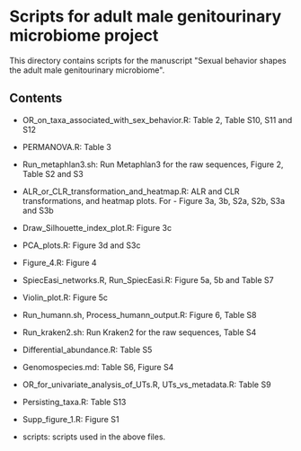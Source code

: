 # Scripts for adult male genitourinary microbiome project

This directory contains scripts for the manuscript "Sexual behavior shapes the adult male genitourinary microbiome".

## Contents

- OR_on_taxa_associated_with_sex_behavior.R: Table 2, Table S10, S11 and S12
- PERMANOVA.R: Table 3
- Run_metaphlan3.sh: Run Metaphlan3 for the raw sequences, Figure 2, Table S2 and S3
- ALR_or_CLR_transformation_and_heatmap.R: ALR and CLR transformations, and heatmap plots. For - Figure 3a, 3b, S2a, S2b, S3a and S3b
- Draw_Silhouette_index_plot.R: Figure 3c
- PCA_plots.R: Figure 3d and S3c
- Figure_4.R: Figure 4
- SpiecEasi_networks.R, Run_SpiecEasi.R: Figure 5a, 5b and Table S7
- Violin_plot.R: Figure 5c
- Run_humann.sh, Process_humann_output.R: Figure 6, Table S8
- Run_kraken2.sh: Run Kraken2 for the raw sequences, Table S4
- Differential_abundance.R: Table S5
- Genomospecies.md: Table S6, Figure S4
- OR_for_univariate_analysis_of_UTs.R, UTs_vs_metadata.R: Table S9
- Persisting_taxa.R: Table S13
- Supp_figure_1.R: Figure S1

- scripts: scripts used in the above files.

